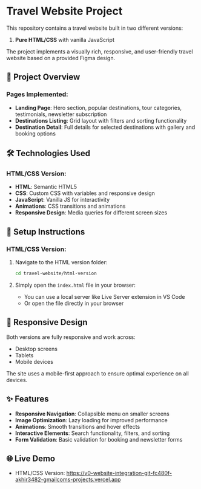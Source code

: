 # Travel Website Project

This repository contains a travel website built in two different versions:
1. **Pure HTML/CSS** with vanilla JavaScript

The project implements a visually rich, responsive, and user-friendly travel website based on a provided Figma design.

## 📝 Project Overview

### Pages Implemented:
- **Landing Page**: Hero section, popular destinations, tour categories, testimonials, newsletter subscription
- **Destinations Listing**: Grid layout with filters and sorting functionality
- **Destination Detail**: Full details for selected destinations with gallery and booking options

## 🛠️ Technologies Used

### HTML/CSS Version:
- **HTML**: Semantic HTML5
- **CSS**: Custom CSS with variables and responsive design
- **JavaScript**: Vanilla JS for interactivity
- **Animations**: CSS transitions and animations
- **Responsive Design**: Media queries for different screen sizes

## 🚀 Setup Instructions

### HTML/CSS Version:

1. Navigate to the HTML version folder:
   ```bash
   cd travel-website/html-version
   ```

2. Simply open the `index.html` file in your browser:
   - You can use a local server like Live Server extension in VS Code
   - Or open the file directly in your browser

## 📱 Responsive Design

Both versions are fully responsive and work across:
- Desktop screens
- Tablets
- Mobile devices

The site uses a mobile-first approach to ensure optimal experience on all devices.

## ✨ Features

- **Responsive Navigation**: Collapsible menu on smaller screens
- **Image Optimization**: Lazy loading for improved performance
- **Animations**: Smooth transitions and hover effects
- **Interactive Elements**: Search functionality, filters, and sorting
- **Form Validation**: Basic validation for booking and newsletter forms

## 🌐 Live Demo
- HTML/CSS Version: https://v0-website-integration-git-fc480f-akhir3482-gmailcoms-projects.vercel.app
